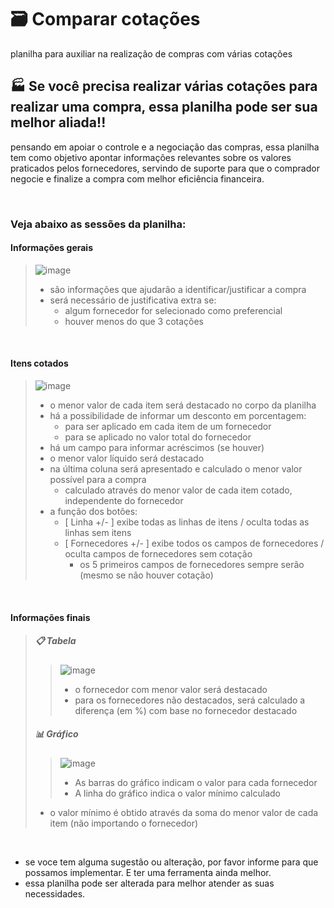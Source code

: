 # 🗃 Comparar cotações

planilha para auxiliar na realização de compras com várias cotações

## 🏭 Se você precisa realizar várias cotações para realizar uma compra, essa planilha pode ser sua melhor aliada!!

pensando em apoiar o controle e a negociação das compras, essa planilha tem como objetivo apontar informações relevantes sobre os valores praticados pelos fornecedores, servindo de suporte para que o comprador negocie e finalize a compra com melhor eficiência financeira.

<br />

### Veja abaixo as sessões da planilha:

#### Informações gerais
> ![image](https://user-images.githubusercontent.com/45899438/117590471-f1865e80-b105-11eb-958a-3ecef5296a8b.png)
> - são informações que ajudarão a identificar/justificar a compra
> - será necessário de justificativa extra se:
>   - algum fornecedor for selecionado como preferencial
>   - houver menos do que 3 cotações

<br />

####  Itens cotados
> ![image](https://user-images.githubusercontent.com/45899438/117590524-517d0500-b106-11eb-972e-c2fbd68b9e7f.png)
> - o menor valor de cada item será destacado no corpo da planilha
> - há a possibilidade de informar um desconto em porcentagem:
>    - para ser aplicado em cada item de um fornecedor
>    - para se aplicado no valor total do fornecedor
> - há um campo para informar acréscimos (se houver)
> - o menor valor líquido será destacado
> - na última coluna será apresentado e calculado o menor valor possível para a compra
>   - calculado através do menor valor de cada item cotado, independente do fornecedor
> - a função dos botões:
>   - [ Linha +/- ]  exibe todas as linhas de itens / oculta todas as linhas sem itens
>   - [ Fornecedores +/- ]   exibe todos os campos de fornecedores / oculta campos de fornecedores sem cotação
>     - os 5 primeiros campos de fornecedores sempre serão (mesmo se não houver cotação)

<br />

#### Informações finais
> ##### 📋 Tabela
>> ![image](https://user-images.githubusercontent.com/45899438/117590368-8d639a80-b105-11eb-8ce0-752671a0e543.png)
>> - o fornecedor com menor valor será destacado
>> - para os fornecedores não destacados, será calculado a diferença (em %) com base no fornecedor destacado 
>
> ##### 📊 Gráfico
>> ![image](https://user-images.githubusercontent.com/45899438/117590906-0532c480-b108-11eb-8033-5124bb52ed63.png)
>> - As barras do gráfico indicam o valor para cada fornecedor
>> - A linha do gráfico indica o valor mínimo calculado
>    - o valor mínimo é obtido através da soma do menor valor de cada item (não importando o fornecedor)

<br />

- se voce tem alguma sugestão ou alteração, por favor informe para que possamos implementar. E ter uma ferramenta ainda melhor.
- essa planilha pode ser alterada para melhor atender as suas necessidades.


